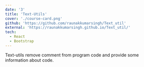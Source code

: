 ```yaml
---
date: '3'
title: 'Text-Utils'
cover: './course-card.png'
github: 'https://github.com/raunakkumarsingh/Text_util'
external: 'https://raunakkumarsingh.github.io/Text_util/'
tech:
  - React
  - Bootstrap
---
```


Text-utils remove comment from program code and provide some information about code.

